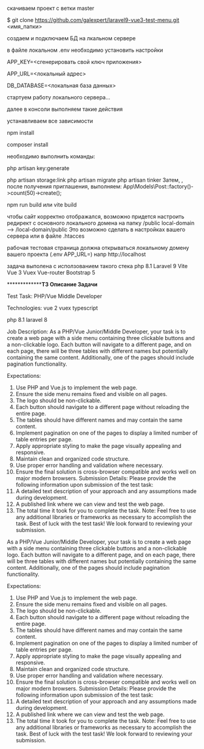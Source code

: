 скачиваем проект с ветки master

$ git clone https://github.com/galexpert/laravel9-vue3-test-menu.git
 <имя_папки>

создаем и подключаем БД на лкальном сервере

в файле локальном .env необходимо установить настройки

APP_KEY=<сгенерировать свой ключ приложения>

APP_URL=<локальный адрес>
 

DB_DATABASE=<локальная база данных>

стартуем работу локального сервера...

далее в консоли выполняем такие действия

устанавливаем все зависимости

npm install

composer install

необходимо выполнить команды:

php artisan key:generate

php artisan storage:link
php artisan migrate
php artisan tinker
Затем, , после получения приглашения, выполняем:
App\Models\Post::factory()->count(50)->create();

npm run build или vite build

чтобы сайт корректно отображался, возможно придется настроить редирект с основного локального домена на папку /public local-domain --> /local-domain/public Это возможно сделать в настройках вашего сервера или в файле .htacces

рабочая тестовая страница должна открываться локальному домену вашего проекта (.env APP_URL=) напр http://localhost

задача выполена с исползованием такого стека
php 8.1
Laravel 9
Vite
Vue 3
Vuex
Vue-router
Bootstrap 5


*************************************ТЗ Описание Задачи************************

Test Task: PHP/Vue Middle Developer

Technologies:
vue 2
vuex
typescript

php 8.1
laravel 8


Job Description:
As a PHP/Vue Junior/Middle Developer, your task is to create a web page with a side menu containing three clickable buttons and a non-clickable logo. Each button will navigate to a different page, and on each page, there will be three tables with different names but potentially containing the same content. Additionally, one of the pages should include pagination functionality.

Expectations:
1.	Use PHP and Vue.js to implement the web page.
2.	Ensure the side menu remains fixed and visible on all pages.
3.	The logo should be non-clickable.
4.	Each button should navigate to a different page without reloading the entire page.
5.	The tables should have different names and may contain the same content.
6.	Implement pagination on one of the pages to display a limited number of table entries per page.
7.	Apply appropriate styling to make the page visually appealing and responsive.
8.	Maintain clean and organized code structure.
9.	Use proper error handling and validation where necessary.
10.	Ensure the final solution is cross-browser compatible and works well on major modern browsers.
Submission Details:
Please provide the following information upon submission of the test task:
1.	A detailed text description of your approach and any assumptions made during development.
2.	A published link where we can view and test the web page.
3.	The total time it took for you to complete the task.
Note: Feel free to use any additional libraries or frameworks as necessary to accomplish the task.
Best of luck with the test task! We look forward to reviewing your submission.


As a PHP/Vue Junior/Middle Developer, your task is to create a web page with a side menu containing three clickable buttons and a non-clickable logo. Each button will navigate to a different page, and on each page, there will be three tables with different names but potentially containing the same content. Additionally, one of the pages should include pagination functionality.

Expectations:
1.	Use PHP and Vue.js to implement the web page.
2.	Ensure the side menu remains fixed and visible on all pages.
3.	The logo should be non-clickable.
4.	Each button should navigate to a different page without reloading the entire page.
5.	The tables should have different names and may contain the same content.
6.	Implement pagination on one of the pages to display a limited number of table entries per page.
7.	Apply appropriate styling to make the page visually appealing and responsive.
8.	Maintain clean and organized code structure.
9.	Use proper error handling and validation where necessary.
10.	Ensure the final solution is cross-browser compatible and works well on major modern browsers.
Submission Details:
Please provide the following information upon submission of the test task:
1.	A detailed text description of your approach and any assumptions made during development.
2.	A published link where we can view and test the web page.
3.	The total time it took for you to complete the task.
Note: Feel free to use any additional libraries or frameworks as necessary to accomplish the task.
Best of luck with the test task! We look forward to reviewing your submission.



